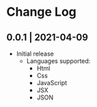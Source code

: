 # Change Log

## 0.0.1 | 2021-04-09
- Initial release
  - Languages supported:
    - Html
    - Css
    - JavaScript
    - JSX 
    - JSON
    